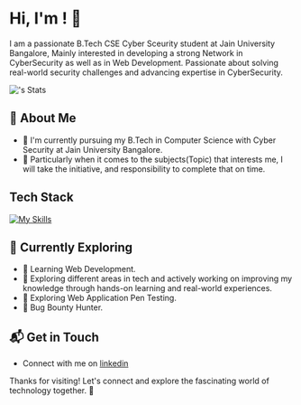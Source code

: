 # Hi, I'm <Vedanth D>! 👋

I am a passionate B.Tech CSE Cyber Sceurity student at Jain University Bangalore, Mainly interested in developing a strong Network in CyberSecurity as well as in Web Development. Passionate about solving real-world security challenges and advancing expertise in CyberSecurity.

![<Vedanth-D>'s Stats](https://github-readme-stats.vercel.app/api?Vedanth-D=<Vedanth-D>&theme=vue-dark&show_icons=true&hide_border=true&count_private=true)

## 🚀 About Me

- 🔭 I'm currently pursuing my B.Tech in Computer Science with Cyber Security at Jain University Bangalore.
- 📝 Particularly when it comes to the subjects(Topic) that interests me, I will take the initiative, and responsibility to complete that on time.
  


## Tech Stack
[![My Skills](https://skillicons.dev/icons?i=js,html,css,java,python)](https://skillicons.dev)

## 🌱 Currently Exploring

- 🚀 Learning Web Development.
- 🤔 Exploring different areas in tech and actively working on improving my knowledge through hands-on learning and real-world experiences.
- 🌱 Exploring Web Application Pen Testing.
- 🔭 Bug Bounty Hunter.



## 📬 Get in Touch

- Connect with me on [linkedin](www.linkedin.com/in/vedanth-d-73a685296)


Thanks for visiting! Let's connect and explore the fascinating world of technology together. 🚀


